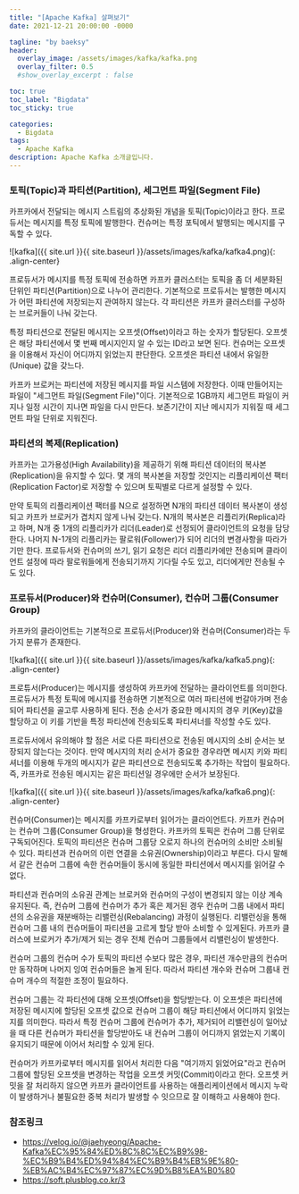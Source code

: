 ```yaml
---
title: "[Apache Kafka] 살펴보기"
date: 2021-12-21 20:00:00 -0000

tagline: "by baeksy"
header:
  overlay_image: /assets/images/kafka/kafka.png
  overlay_filter: 0.5
  #show_overlay_excerpt : false

toc: true
toc_label: "Bigdata"
toc_sticky: true

categories: 
  - Bigdata
tags: 
  - Apache Kafka
description: Apache Kafka 소개글입니다.
---
```


### 토픽(Topic)과 파티션(Partition), 세그먼트 파일(Segment File)
카프카에서 전달되는 메시지 스트림의 추상화된 개념을 토픽(Topic)이라고 한다. 프로듀서는 메시지를 특정 토픽에 발행한다. 컨슈머는 특정 포틱에서 발행되는 메시지를 구독할 수 있다.

![kafka]({{ site.url }}{{ site.baseurl }}/assets/images/kafka/kafka4.png){: .align-center}

프로듀서가 메시지를 특정 토픽에 전송하면 카프카 클러스터는 토픽을 좀 더 세분화된 단위인 파티션(Partition)으로 나누어 관리한다. 기본적으로 프로듀서는 발행한 메시지가 어떤 파티션에 저장되는지 관여하지 않는다. 각 파티션은 카프카 클러스터를 구성하는 브로커들이 나눠 갖는다.

특정 파티션으로 전달된 메시지는 오프셋(Offset)이라고 하는 숫자가 할당된다. 오프셋은 해당 파티션에서 몇 번째 메시지인지 알 수 있는 ID라고 보면 된다. 컨슈머는 오프셋을 이용해서 자신이 어디까지 읽었는지 판단한다. 오프셋은 파티션 내에서 유일한(Unique) 값을 갖느다.

카프카 브로커는 파티션에 저장된 메시지를 파일 시스템에 저장한다. 이때 만들어지는 파일이 "세그먼트 파일(Segment File)"이다. 기본적으로 1GB까지 세그먼트 파일이 커지나 일정 시간이 지나면 파일을 다시 만든다. 보존기간이 지난 메시지가 지워질 때 세그먼트 파일 단위로 지워진다.

### 파티션의 복제(Replication)
카프카는 고가용성(High Availability)을 제공하기 위해 파티션 데이터의 복사본(Replication)을 유지할 수 있다. 몇 개의 복사본을 저장할 것인지는 리플리케이션 팩터(Replication Factor)로 저장할 수 있으며 토픽별로 다르게 설정할 수 있다.

만약 토픽의 리플리케이션 팩터를 N으로 설정하면 N개의 파티션 데이터 복사본이 생성되고 카프카 브로커가 겹치지 않게 나눠 갖는다. N개의 복사본은 리플리카(Replica)라고 하며, N개 중 1개의 리플리카가 리더(Leader)로 선정되어 클라이언트의 요청을 담당한다. 나머지 N-1개의 리플리카는 팔로워(Follower)가 되어 리더의 변경사항을 따라가기만 한다. 프로듀서와 컨슈머의 쓰기, 읽기 요청은 리더 리플리카에만 전송되며 클라이언트 설정에 따라 팔로워들에게 전송되기까지 기다릴 수도 있고, 리더에게만 전송될 수도 있다.

### 프로듀서(Producer)와 컨슈머(Consumer), 컨슈머 그룹(Consumer Group)
카프카의 클라이언트는 기본적으로 프로듀서(Producer)와 컨슈머(Consumer)라는 두 가지 분류가 존재한다.

![kafka]({{ site.url }}{{ site.baseurl }}/assets/images/kafka/kafka5.png){: .align-center}

프로튜서(Producer)는 메시지를 생성하여 카프카에 전달하는 클라이언트를 의미한다. 프로듀서가 특정 토픽에 메시지를 전송하면 기본적으로 여러 파티션에 번갈아가며 전송되어 파티션을 골고루 사용하게 된다. 전송 순서가 중요한 메시지의 경우 키(Key)값을 할당하고 이 키를 기반을 특정 파티션에 전송되도록 파티셔너를 작성할 수도 있다.

프로듀서에서 유의해야 할 점은 서로 다른 파티션으로 전송된 메시지의 소비 순서는 보장되지 않는다는 것이다. 만약 메시지의 처리 순서가 중요한 경우라면 메시지 키와 파티셔너를 이용해 두개의 메시지가 같은 파티션으로 전송되도록 추가하는 작업이 필요하다. 즉, 카프카로 전송된 메시지는 같은 파티션일 경우에만 순서가 보장된다.

![kafka]({{ site.url }}{{ site.baseurl }}/assets/images/kafka/kafka6.png){: .align-center}

컨슈머(Consumer)는 메시지를 카프카로부터 읽어가는 클라이언트다. 카프카 컨슈머는 컨슈머 그룹(Consumer Group)을 형성한다. 카프카의 토픽은 컨슈머 그룹 단위로 구독되어진다. 토픽의 파티션은 컨슈머 그룹당 오로지 하나의 컨슈머의 소비만 소비될 수 있다. 파티션과 컨슈머의 이런 연결을 소유권(Ownership)이라고 부른다. 다시 말해서 같은 컨슈머 그룹에 속한 컨슈머들이 동시에 동일한 파티션에서 메시지를 읽어갈 수 없다.

파티션과 컨슈머의 소유권 관계는 브로커와 컨슈머의 구성이 변경되지 않는 이상 계속 유지된다. 즉, 컨슈머 그룹에 컨슈머가 추가 혹은 제거된 경우 컨슈머 그룹 내에서 파티션의 소유권을 재분배하는 리밸런싱(Rebalancing) 과정이 실행된다. 리밸런싱을 통해 컨슈머 그룹 내의 컨슈머들이 파티션을 고르게 할당 받아 소비할 수 있게된다. 카프카 클러스에 브로커가 추가/제거 되는 경우 전체 컨슈머 그룹들에서 리밸런싱이 발생한다.

컨슈머 그룹의 컨슈머 수가 토픽의 파티션 수보다 많은 경우, 파티션 개수만큼의 컨슈머만 동작하며 나머지 잉여 컨슈머들은 놀게 된다. 따라서 파티션 개수와 컨슈머 그룹내 컨슈머 개수의 적절한 조정이 필요하다.

컨슈머 그룹는 각 파티션에 대해 오프셋(Offset)을 할당받는다. 이 오프셋은 파티션에 저장된 메시지에 할당된 오프셋 값으로 컨슈머 그룹이 해당 파티션에서 어디까지 읽었는지를 의미한다. 따라서 특정 컨슈머 그룹에 컨슈머가 추가, 제거되어 리밸런싱이 일어났을 때 다른 컨슈머가 파티션을 할당받아도 내 컨슈머 그룹이 어디까지 얽었는지 기록이 유지되기 때문에 이어서 처리할 수 있게 된다.

컨슈머가 카프카로부터 메시지를 읽어서 처리한 다음 "여기까지 읽었어요"라고 컨슈머 그룹에 할당된 오프셋을 변경하는 작업을 오프셋 커밋(Commit)이라고 한다. 오프셋 커밋을 잘 처리하지 않으면 카프카 클라이언트를 사용하는 애플리케이션에서 메시지 누락이 발생하거나 불필요한 중복 처리가 발생할 수 잇으므로 잘 이해하고 사용해야 한다.

### 참조링크
- https://velog.io/@jaehyeong/Apache-Kafka%EC%95%84%ED%8C%8C%EC%B9%98-%EC%B9%B4%ED%94%84%EC%B9%B4%EB%9E%80-%EB%AC%B4%EC%97%87%EC%9D%B8%EA%B0%80
- https://soft.plusblog.co.kr/3
